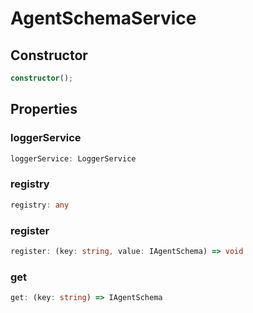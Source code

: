 # AgentSchemaService

## Constructor

```ts
constructor();
```

## Properties

### loggerService

```ts
loggerService: LoggerService
```

### registry

```ts
registry: any
```

### register

```ts
register: (key: string, value: IAgentSchema) => void
```

### get

```ts
get: (key: string) => IAgentSchema
```

